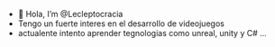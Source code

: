 - 👋 Hola, I’m @Lecleptocracia
- Tengo un fuerte interes en el desarrollo de videojuegos
- actualente intento aprender tegnologias como unreal, unity y C# ...

<!---
Lecleptocracia/Lecleptocracia is a ✨ special ✨ repository because its `README.md` (this file) appears on your GitHub profile.
You can click the Preview link to take a look at your changes.
--->
